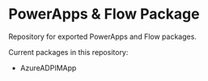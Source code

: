 # PowerApps & Flow Package
Repository for exported PowerApps and Flow packages.

Current packages in this repository:

* AzureADPIMApp
